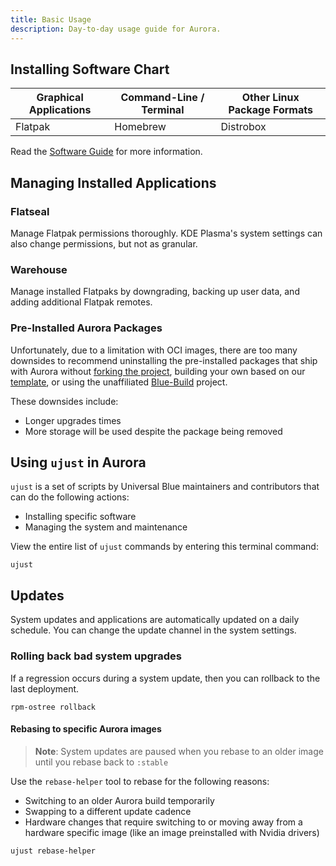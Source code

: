 ```yaml
---
title: Basic Usage
description: Day-to-day usage guide for Aurora.
---
```


## Installing Software Chart

| Graphical Applications | Command-Line / Terminal | Other Linux Package Formats |
| ---------------------- | ----------------------- | --------------------------- |
| Flatpak                | Homebrew                | Distrobox                   |

Read the [Software Guide](https://docs.getaurora.dev/guides/software/) for more information.

## Managing Installed Applications

### Flatseal

Manage Flatpak permissions thoroughly. KDE Plasma's system settings can also change permissions, but not as granular.

### Warehouse

Manage installed Flatpaks by downgrading, backing up user data, and adding additional Flatpak remotes.

### Pre-Installed Aurora Packages

Unfortunately, due to a limitation with OCI images, there are too many downsides to recommend uninstalling the pre-installed packages that ship with Aurora without [forking the project](https://github.com/ublue-os/aurora/fork), building your own based on our [template](https://github.com/ublue-os/image-template), or using the unaffiliated [Blue-Build](https://blue-build.org/learn/universal-blue/) project.

These downsides include:

- Longer upgrades times
- More storage will be used despite the package being removed

## Using `ujust` in Aurora

`ujust` is a set of scripts by Universal Blue maintainers and contributors that can do the following actions:

- Installing specific software
- Managing the system and maintenance

View the entire list of `ujust` commands by entering this terminal command:

```
ujust
```

## Updates

System updates and applications are automatically updated on a daily schedule.  You can change the update channel in the system settings.

### Rolling back bad system upgrades

If a regression occurs during a system update, then you can rollback to the last deployment.

```
rpm-ostree rollback
```

#### Rebasing to specific Aurora images

> **Note**: System updates are paused when you rebase to an older image until you rebase back to `:stable`

Use the `rebase-helper` tool to rebase for the following reasons:
- Switching to an older Aurora build temporarily
- Swapping to a different update cadence
- Hardware changes that require switching to or moving away from a hardware specific image (like an image preinstalled with Nvidia drivers)

```
ujust rebase-helper
```
